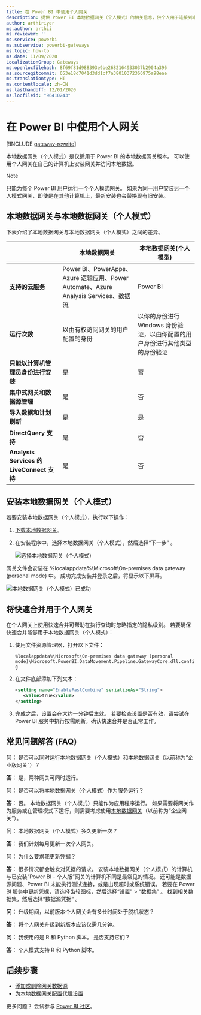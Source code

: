```yaml
---
title: 在 Power BI 中使用个人网关
description: 提供 Power BI 本地数据网关（个人模式）的相关信息，供个人用于连接到本地数据。
author: arthiriyer
ms.author: arthii
ms.reviewer: ''
ms.service: powerbi
ms.subservice: powerbi-gateways
ms.topic: how-to
ms.date: 11/09/2020
LocalizationGroup: Gateways
ms.openlocfilehash: 8f69f81d988393e9be2682164933037b2904a396
ms.sourcegitcommit: 653e18d7041d3dd1cf7a38010372366975a98eae
ms.translationtype: HT
ms.contentlocale: zh-CN
ms.lasthandoff: 12/01/2020
ms.locfileid: "96410243"
---
```

# <a name="use-personal-gateways-in-power-bi"></a>在 Power BI 中使用个人网关

[!INCLUDE [gateway-rewrite](../includes/gateway-rewrite.md)]

本地数据网关（个人模式）是仅适用于 Power BI 的本地数据网关版本。 可以使用个人网关在自己的计算机上安装网关并访问本地数据。

> [!NOTE]
> 只能为每个 Power BI 用户运行一个个人模式网关。 如果为同一用户安装另一个人模式网关，即使是在其他计算机上，最新安装也会替换现有旧安装。

## <a name="on-premises-data-gateway-vs-on-premises-data-gateway-personal-mode"></a>本地数据网关与本地数据网关（个人模式）

下表介绍了本地数据网关与本地数据网关（个人模式）之间的差异。

|   |本地数据网关 | 本地数据网关(个人模型) |
| ---- | ---- | ---- |
|**支持的云服务** |Power BI、PowerApps、Azure 逻辑应用、Power Automate、Azure Analysis Services、数据流 |Power BI |
|**运行次数** |以由有权访问网关的用户配置的身份 |以你的身份进行 Windows 身份验证，以由你配置的用户身份进行其他类型的身份验证 |
|**只能以计算机管理员身份进行安装** |是 |否 |
|**集中式网关和数据源管理** |是 |否 |
|**导入数据和计划刷新** |是 |是 |
|**DirectQuery 支持** |是 |否 |
|**Analysis Services 的 LiveConnect 支持** |是 |否 |

## <a name="install-the-on-premises-data-gateway-personal-mode"></a>安装本地数据网关（个人模式）

若要安装本地数据网关（个人模式），执行以下操作：

1. [下载本地数据网关](https://go.microsoft.com/fwlink/?LinkId=820925&clcid=0x409)。

2. 在安装程序中，选择本地数据网关（个人模式），然后选择“下一步”  。

   ![选择本地数据网关（个人模式）](media/service-gateway-personal-mode/personal-gateway-select.png)

网关文件会安装在 %localappdata%\Microsoft\On-premises data gateway (personal mode)  中。 成功完成安装并登录之后，将显示以下屏幕。

![本地数据网关（个人模式）已成功](media/service-gateway-personal-mode/personal-gateway-complete.png)

## <a name="use-fast-combine-with-the-personal-gateway"></a>将快速合并用于个人网关

在个人网关上使用快速合并可帮助在执行查询时忽略指定的隐私级别。 若要确保快速合并能够用于本地数据网关（个人模式）：

1. 使用文件资源管理器，打开以下文件：

   `%localappdata%\Microsoft\On-premises data gateway (personal mode)\Microsoft.PowerBI.DataMovement.Pipeline.GatewayCore.dll.config`

2. 在文件底部添加下列文本：

    ```xml
    <setting name="EnableFastCombine" serializeAs="String">
       <value>true</value>
    </setting>
    ```

3. 完成之后，设置会在大约一分钟后生效。 若要检查设置是否有效，请尝试在 Power BI 服务中执行按需刷新，确认快速合并是否正常工作。

## <a name="frequently-asked-questions-faq"></a>常见问题解答 (FAQ)

**问：** 是否可以同时运行本地数据网关（个人模式）和本地数据网关（以前称为“企业版网关”）？
  
**答：** 是，两种网关可同时运行。

**问：** 是否可以将本地数据网关（个人模式）作为服务运行？
  
**答：** 否。 本地数据网关（个人模式）只能作为应用程序运行。 如果需要将网关作为服务或在管理模式下运行，则需要考虑使用[本地数据网关](/data-integration/gateway/service-gateway-onprem)（以前称为“企业网关”）。

**问：** 本地数据网关（个人模式）多久更新一次？
  
**答：** 我们计划每月更新一次个人网关。

**问：** 为什么要求我更新凭据？
  
**答：** 很多情况都会触发对凭据的请求。 安装本地数据网关（个人模式）的计算机与已安装“Power BI - 个人版”网关的计算机不同是最常见的情况。 还可能是数据源问题、Power BI 未能执行测试连接，或是出现超时或系统错误。 若要在 Power BI 服务中更新凭据，请选择齿轮图标，然后选择“设置”   > “数据集”  。 找到相关数据集，然后选择“数据源凭据”  。

**问：** 升级期间，以前版本个人网关会有多长时间处于脱机状态？
  
**答：** 将个人网关升级到新版本应该仅需几分钟。

**问：** 我使用的是 R 和 Python 脚本。 是否支持它们？
  
**答：** 个人模式支持 R 和 Python 脚本。

## <a name="next-steps"></a>后续步骤

* [添加或删除网关数据源](service-gateway-data-sources.md)
* [为本地数据网关配置代理设置](/data-integration/gateway/service-gateway-proxy)  

更多问题？ 尝试参与 [Power BI 社区](https://community.powerbi.com/)。
